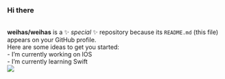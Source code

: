 ### Hi there  
<br/>**weihas/weihas** is a ✨ _special_ ✨ repository because its `README.md` (this file) appears on your GitHub profile.
<br/>Here are some ideas to get you started:
<br/>-   I’m currently working on IOS <br/>-   I’m currently learning Swift<br/>
![](https://github-readme-stats.vercel.app/api?username=weihas)
